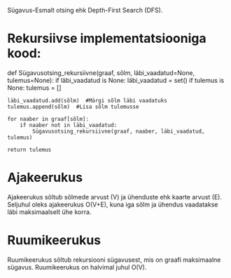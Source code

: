 Sügavus-Esmalt otsing ehk Depth-First Search (DFS).
# Rekursiivse implementatsiooniga kood:

def Sügavusotsing_rekursiivne(graaf, sõlm, läbi_vaadatud=None, tulemus=None):
    if läbi_vaadatud is None:
        läbi_vaadatud = set()
    if tulemus is None:
        tulemus = []

    läbi_vaadatud.add(sõlm)  #Märgi sõlm läbi vaadatuks
    tulemus.append(sõlm)  #Lisa sõlm tulemusse

    for naaber in graaf[sõlm]:
        if naaber not in läbi_vaadatud:
            Sügavusotsing_rekursiivne(graaf, naaber, läbi_vaadatud, tulemus)

    return tulemus
# Ajakeerukus
Ajakeerukus sõltub sõlmede arvust (V) ja ühenduste ehk kaarte arvust (E).
Seljuhul oleks ajakeerukus O(V+E), kuna iga sõlm ja ühendus vaadatakse läbi maksimaalselt ühe korra.
# Ruumikeerukus
Ruumikeerukus sõltub rekursiooni sügavusest, mis on graafi maksimaalne sügavus.
Ruumikeerukus on halvimal juhul O(V).
